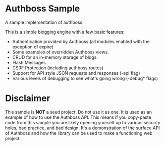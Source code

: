 # Authboss Sample
A sample implementation of authboss.

This is a simple blogging engine with a few basic features:

- Authentication provided by Authboss (all modules enabled with the exception of expire)
- Some examples of overridden Authboss views.
- CRUD for an in-memory storage of blogs.
- Flash Messages
- CSRF Protection (including authboss routes)
- Support for API style JSON requests and responses (-api flag)
- Various levels of debugging to see what's going wrong (-debug* flags)

# Disclaimer

This sample is **NOT** a seed project. Do not use it as one.
It is used as an example of how to use the Authboss API. This means if
you copy-paste code from this sample you are likely opening yourself
up to various security holes, bad practice, and bad design.
It's a demonstration of the surface API of Authboss and how the library
can be used to make a functioning web project.
